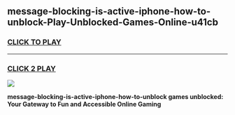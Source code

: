 
## message-blocking-is-active-iphone-how-to-unblock-Play-Unblocked-Games-Online-u41cb
<h3>
<a href="https://premium76.site?title=message-blocking-is-active-iphone-how-to-unblock&ref=25A">CLICK TO PLAY</a></h3>
<hr>

<h3>
<a href="https://premium76.site?title=message-blocking-is-active-iphone-how-to-unblock&ref=25A">CLICK 2 PLAY</a>
  
</h3>

<a href="https://premium76.site?title=message-blocking-is-active-iphone-how-to-unblock&ref=25A"><img src="https://clearcache.store/games.png"></a>


**message-blocking-is-active-iphone-how-to-unblock games unblocked: Your Gateway to Fun and Accessible Online Gaming**
